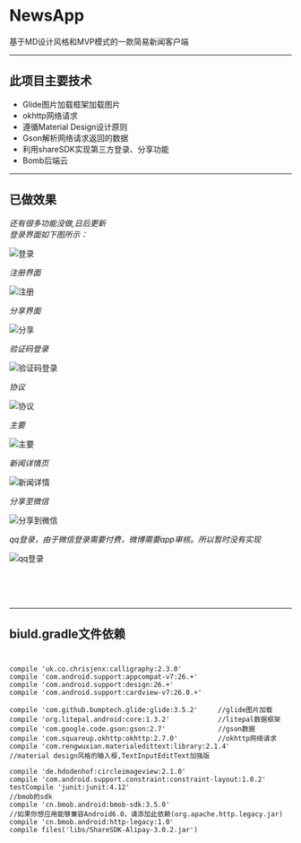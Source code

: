 # NewsApp
基于MD设计风格和MVP模式的一款简易新闻客户端

***
## 此项目主要技术
* Glide图片加载框架加载图片
* okhttp网络请求
* 遵循Material Design设计原则
* Gson解析网络请求返回的数据
* 利用shareSDK实现第三方登录、分享功能
* Bomb后端云

***
## 已做效果



*还有很多功能没做,日后更新* </br>
*登录界面如下图所示：*

![登录](https://github.com/RememberGpz/NewsApp/blob/master/shootscreen/login.gif)  


*注册界面*

![注册](https://github.com/RememberGpz/NewsApp/blob/master/shootscreen/register.gif)  

*分享界面*

![分享](https://github.com/RememberGpz/NewsApp/blob/master/shootscreen/share.gif)  

*验证码登录*

![验证码登录](https://github.com/RememberGpz/NewsApp/blob/master/shootscreen/codeLogin.gif)  

*协议*

![协议](https://github.com/RememberGpz/NewsApp/blob/master/shootscreen/agreement.gif)  

*主要*

![主要](https://github.com/RememberGpz/NewsApp/blob/master/shootscreen/main.gif)  

*新闻详情页*

![新闻详情](https://github.com/RememberGpz/NewsApp/blob/master/shootscreen/new_detail.gif )  

*分享至微信*

![分享到微信](https://github.com/RememberGpz/NewsApp/blob/master/shootscreen/share_to_wechat.gif  ) 

*qq登录，由于微信登录需要付费，微博需要app审核。所以暂时没有实现*

![qq登录](https://github.com/RememberGpz/NewsApp/blob/master/shootscreen/qq_login.gif  ) 

</br></br></br>

***
## biuld.gradle文件依赖</br> </br>

	compile 'uk.co.chrisjenx:calligraphy:2.3.0'
    compile 'com.android.support:appcompat-v7:26.+'
    compile 'com.android.support:design:26.+'
    compile 'com.android.support:cardview-v7:26.0.+'

    compile 'com.github.bumptech.glide:glide:3.5.2'     //glide图片加载
    compile 'org.litepal.android:core:1.3.2'            //litepal数据框架
    compile 'com.google.code.gson:gson:2.7'             //gson数据
    compile 'com.squareup.okhttp:okhttp:2.7.0'          //okhttp网络请求
    compile 'com.rengwuxian.materialedittext:library:2.1.4'         //material design风格的输入框,TextInputEditText加强版

    compile 'de.hdodenhof:circleimageview:2.1.0'
    compile 'com.android.support.constraint:constraint-layout:1.0.2'
    testCompile 'junit:junit:4.12'
    //bmob的sdk
    compile 'cn.bmob.android:bmob-sdk:3.5.0'
    //如果你想应用能够兼容Android6.0，请添加此依赖(org.apache.http.legacy.jar)
    compile 'cn.bmob.android:http-legacy:1.0'
    compile files('libs/ShareSDK-Alipay-3.0.2.jar')